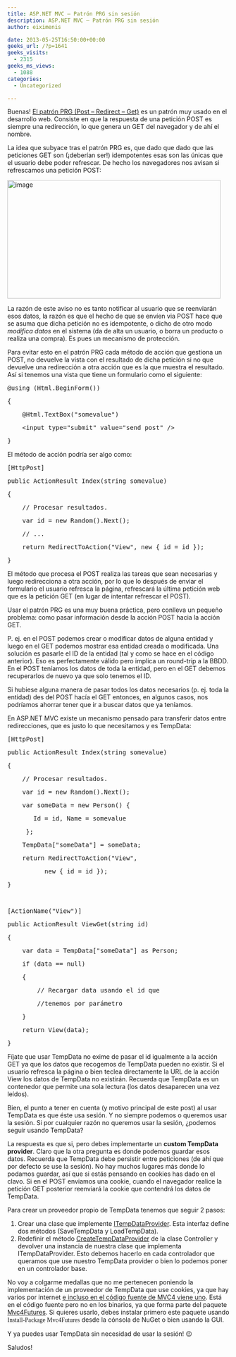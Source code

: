 ```yaml
---
title: ASP.NET MVC – Patrón PRG sin sesión
description: ASP.NET MVC – Patrón PRG sin sesión
author: eiximenis

date: 2013-05-25T16:50:00+00:00
geeks_url: /?p=1641
geeks_visits:
  - 2315
geeks_ms_views:
  - 1088
categories:
  - Uncategorized

---
```

Buenas! [El patrón PRG (Post &ndash; Redirect &ndash; Get)][1] es un patrón muy usado en el desarrollo web. Consiste en que la respuesta de una petición POST es siempre una redirección, lo que genera un GET del navegador y de ahí el nombre.

La idea que subyace tras el patrón PRG es, que dado que dado que las peticiones GET son (&iexcl;deberían ser!) idempotentes esas son las únicas que el usuario debe poder refrescar. De hecho los navegadores nos avisan si refrescamos una petición POST:

[<img height="269" width="484" src="/cfs-file.ashx/__key/CommunityServer.Blogs.Components.WeblogFiles/etomas/image_5F00_thumb_5F00_106234AD.png" alt="image" border="0" style="border-left-width: 0px; border-right-width: 0px; border-bottom-width: 0px; display: inline; border-top-width: 0px" title="image" />][2] 

La razón de este aviso no es tanto notificar al usuario que se reenviarán esos datos, la razón es que el hecho de que se envíen via POST hace que se asuma que dicha petición no es idempotente, o dicho de otro modo _modifica datos_ en el sistema (da de alta un usuario, o borra un producto o realiza una compra). Es pues un mecanismo de protección.

Para evitar esto en el patrón PRG cada método de acción que gestiona un POST, no devuelve la vista con el resultado de dicha petición si no que devuelve una redirección a otra acción que es la que muestra el resultado. Así si tenemos una vista que tiene un formulario como el siguiente:

<div class="csharpcode">
  <pre class="alt">@using (Html.BeginForm())</pre>
  
  <pre>{</pre>
  
  <pre class="alt">    @Html.TextBox("somevalue")</pre>
  
  <pre>    <span class="kwrd">&lt;</span><span class="html">input</span> <span class="attr">type</span><span class="kwrd">="submit"</span> <span class="attr">value</span><span class="kwrd">="send post"</span> <span class="kwrd">/&gt;</span></pre>
  
  <pre class="alt">}</pre>
</div>



El método de acción podría ser algo como:

<div class="csharpcode">
  <pre class="alt">[HttpPost]</pre>
  
  <pre><span class="kwrd">public</span> ActionResult Index(<span class="kwrd">string</span> somevalue)</pre>
  
  <pre class="alt">{</pre>
  
  <pre>    <span class="rem">// Procesar resultados.</span></pre>
  
  <pre class="alt">    var id = <span class="kwrd">new</span> Random().Next();</pre>
  
  <pre>    <span class="rem">// ...</span></pre>
  
  <pre class="alt">    <span class="kwrd">return</span> RedirectToAction(<span class="str">"View"</span>, <span class="kwrd">new</span> { id = id });</pre>
  
  <pre>}</pre>
</div>



El método que procesa el POST realiza las tareas que sean necesarias y luego redirecciona a otra acción, por lo que lo después de enviar el formulario el usuario refresca la página, refrescará la última petición web que es la petición GET (en lugar de intentar refrescar el POST).

Usar el patrón PRG es una muy buena práctica, pero conlleva un pequeño problema: como pasar información desde la acción POST hacia la acción GET.

P. ej. en el POST podemos crear o modificar datos de alguna entidad y luego en el GET podemos mostrar esa entidad creada o modificada. Una solución es pasarle el ID de la entidad (tal y como se hace en el código anterior). Eso es perfectamente válido pero implica un round-trip a la BBDD. En el POST teníamos los datos de toda la entidad, pero en el GET debemos recuperarlos de nuevo ya que solo tenemos el ID.

Si hubiese alguna manera de pasar todos los datos necesarios (p. ej. toda la entidad) des del POST hacía el GET entonces, en algunos casos, nos podríamos ahorrar tener que ir a buscar datos que ya teníamos.

En ASP.NET MVC existe un mecanismo pensado para transferir datos entre redirecciones, que es justo lo que necesitamos y es TempData:

<div class="csharpcode">
  <pre class="alt">[HttpPost]</pre>
  
  <pre><span class="kwrd">public</span> ActionResult Index(<span class="kwrd">string</span> somevalue)</pre>
  
  <pre class="alt">{</pre>
  
  <pre>    <span class="rem">// Procesar resultados.</span></pre>
  
  <pre class="alt">    var id = <span class="kwrd">new</span> Random().Next();</pre>
  
  <pre>    var someData = <span class="kwrd">new</span> Person() { </pre>
  
  <pre class="alt">       Id = id, Name = somevalue </pre>
  
  <pre>     };</pre>
  
  <pre class="alt">    TempData[<span class="str">"someData"</span>] = someData;</pre>
  
  <pre>    <span class="kwrd">return</span> RedirectToAction(<span class="str">"View"</span>, </pre>
  
  <pre class="alt">          <span class="kwrd">new</span> { id = id });</pre>
  
  <pre>}</pre>
  
  <pre class="alt">&nbsp;</pre>
  
  <pre>[ActionName(<span class="str">"View"</span>)]</pre>
  
  <pre class="alt"><span class="kwrd">public</span> ActionResult ViewGet(<span class="kwrd">string</span> id)</pre>
  
  <pre>{</pre>
  
  <pre class="alt">    var data = TempData[<span class="str">"someData"</span>] <span class="kwrd">as</span> Person;</pre>
  
  <pre>    <span class="kwrd">if</span> (data == <span class="kwrd">null</span>)</pre>
  
  <pre class="alt">    {</pre>
  
  <pre>        <span class="rem">// Recargar data usando el id que </span></pre>
  
  <pre class="alt">        <span class="rem">//tenemos por parámetro</span></pre>
  
  <pre>    }</pre>
  
  <pre class="alt">    <span class="kwrd">return</span> View(data);</pre>
  
  <pre>}</pre>
</div>



Fíjate que usar TempData no exime de pasar el id igualmente a la acción GET ya que los datos que recogemos de TempData pueden no existir. Si el usuario refresca la página o bien teclea directamente la URL de la acción View los datos de TempData no existirán. Recuerda que TempData es un contenedor que permite una sola lectura (los datos desaparecen una vez leídos).

Bien, el punto a tener en cuenta (y motivo principal de este post) al usar TempData es que éste usa sesión. Y no siempre podemos o queremos usar la sesión. Si por cualquier razón no queremos usar la sesión, ¿podemos seguir usando TempData?

La respuesta es que si, pero debes implementarte un **custom TempData provider**. Claro que la otra pregunta es donde podemos guardar esos datos. Recuerda que TempData debe persistir entre peticiones (de ahí que por defecto se use la sesión). No hay muchos lugares más donde lo podamos guardar, así que si estás pensando en cookies has dado en el clavo. Si en el POST enviamos una cookie, cuando el navegador realice la petición GET posterior reenviará la cookie que contendrá los datos de TempData. 

Para crear un proveedor propio de TempData tenemos que seguir 2 pasos:

  1. Crear una clase que implemente [ITempDataProvider][3]. Esta interfaz define dos métodos (SaveTempData y LoadTempData). 
  2. Redefinir el método [CreateTempDataProvider][4] de la clase Controller y devolver una instancia de nuestra clase que implementa ITempDataProvider. Esto debemos hacerlo en cada controlador que queramos que use nuestro TempData provider o bien lo podemos poner en un controlador base. 

No voy a colgarme medallas que no me pertenecen poniendo la implementación de un proveedor de TempData que use cookies, ya que hay varios por internet [e incluso en el código fuente de MVC4 viene uno][5]. Está en el código fuente pero no en los binarios, ya que forma parte del paquete [Mvc4Futures][6]. Si quieres usarlo, debes instalar primero este paquete usando <span style="font-family: Consola;">Install-Package Mvc4Futures</span> desde la cónsola de NuGet o bien usando la GUI.

Y ya puedes usar TempData sin necesidad de usar la sesión! 😉

Saludos!

 [1]: /blogs/jmaguilar/archive/2009/11/23/el-patr-243-n-post-redirect-get.aspx
 [2]: /cfs-file.ashx/__key/CommunityServer.Blogs.Components.WeblogFiles/etomas/image_5F00_53F9E5CF.png
 [3]: http://msdn.microsoft.com/es-es/library/system.web.mvc.itempdataprovider(v=vs.100).aspx
 [4]: http://msdn.microsoft.com/es-es/library/system.web.mvc.controller.createtempdataprovider(v=vs.108).aspx
 [5]: http://aspnetwebstack.codeplex.com/SourceControl/latest#src/Microsoft.Web.Mvc/CookieTempDataProvider.cs
 [6]: http://nuget.org/packages/Mvc4Futures/